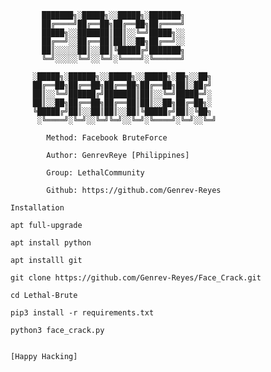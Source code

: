 



            
           ███████╗░█████╗░░█████╗░███████╗
           ██╔════╝██╔══██╗██╔══██╗██╔════╝
           █████╗░░███████║██║░░╚═╝█████╗░░
           ██╔══╝░░██╔══██║██║░░██╗██╔══╝░░
           ██║░░░░░██║░░██║╚█████╔╝███████╗
           ╚═╝░░░░░╚═╝░░╚═╝░╚════╝░╚══════╝

         ░█████╗░██████╗░░█████╗░░█████╗░██╗░░██╗
         ██╔══██╗██╔══██╗██╔══██╗██╔══██╗██║░██╔╝
         ██║░░╚═╝██████╔╝███████║██║░░╚═╝█████═╝░
         ██║░░██╗██╔══██╗██╔══██║██║░░██╗██╔═██╗░
         ╚█████╔╝██║░░██║██║░░██║╚█████╔╝██║░╚██╗
          ░╚════╝░╚═╝░░╚═╝╚═╝░░╚═╝░╚════╝░╚═╝░░╚═╝ 

            Method: Facebook BruteForce

            Author: GenrevReye [Philippines]

            Group: LethalCommunity

            Github: https://github.com/Genrev-Reyes

```
Installation

apt full-upgrade

apt install python 

apt installl git

git clone https://github.com/Genrev-Reyes/Face_Crack.git

cd Lethal-Brute

pip3 install -r requirements.txt

python3 face_crack.py


[Happy Hacking]
```


